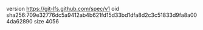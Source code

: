 version https://git-lfs.github.com/spec/v1
oid sha256:709e32776dc5a9412ab4b621fd15d33bd1dfa8d2c3c51833d9fa8a004da62890
size 4056
